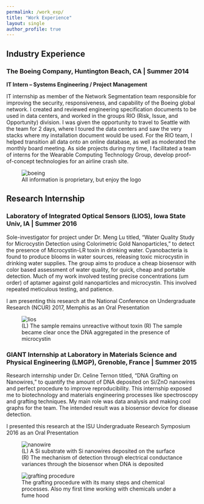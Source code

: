 ```yaml
---
permalink: /work_exp/
title: "Work Experience"
layout: single
author_profile: true
---
```

## Industry Experience

### The Boeing Company, Huntington Beach, CA | Summer 2014
**IT Intern – Systems Engineering / Project Management**

IT internship as member of the Network Segmentation team responsible for improving the security, responsiveness, and capability of the Boeing global network. I created and reviewed engineering specification documents to be used in data centers, and worked in the groups RIO (Risk, Issue, and Opportunity) division. I was given the opportunity to travel to Seattle with the team for 2 days, where I toured the data centers and saw the very stacks where my installation document would be used. For the RIO team, I helped transition all data onto an online database, as well as moderated the monthly board meeting. As side projects during my time, I facilitated a team of interns for the Wearable Computing Technology Group, develop proof-of-concept technologies for an airline crash site.

<figure>
  <img src="{{ '/assets/images/boeing.jpg' | absolute_url }}" alt="boeing">
    <figcaption>All information is proprietary, but enjoy the logo </figcaption>
</figure>

## Research Internship

### Laboratory of Integrated Optical Sensors (LIOS), Iowa State Univ, IA | Summer 2016
Sole-investigator for project under Dr. Meng Lu titled, “Water Quality Study for Microcystin Detection using Colorimetric Gold Nanoparticles,” to detect the presence of Microcystin-LR toxin in drinking water. Cyanobacteria is found to produce blooms in water sources, releasing toxic microcystin in drinking water supplies. The group aims to produce a cheap biosensor with color based assessment of water quality, for quick, cheap and portable detection. Much of my work involved testing precise concentrations (um order) of aptamer against gold nanoparticles and microcystin. This involved repeated meticulous testing, and patience.

I am presenting this research at the National Conference on Undergraduate Research (NCUR) 2017, Memphis as an Oral Presentation

<figure>
  <img src="{{ '/assets/images/lios.jpg' | absolute_url }}" alt="lios">
    <figcaption>(L) The sample remains unreactive without toxin (R) The sample became clear once the DNA aggregated in the presence of microcystin  </figcaption>
</figure>

### GIANT Internship at Laboratory in Materials Science and Physical Engineering (LMGP), Grenoble, France | Summer 2015
Research internship under Dr. Celine Ternon titled, “DNA Grafting on Nanowires,” to quantify the amount of DNA deposited on Si/ZnO nanowires and perfect procedure to improve reproducibility. This internship exposed me to biotechnology and materials engineering processes like spectroscopy and grafting techniques. My main role was data analysis and making cool graphs for the team. The intended result was a biosensor device for disease detection.

I presented this research at the ISU Undergraduate Research Symposium 2016 as an Oral Presentation

<figure>
  <img src="{{ '/assets/images/nano.png' | absolute_url }}" alt="nanowire">
    <figcaption>(L) A Si substrate with Si nanowires deposited on the surface (R) The mechanism of detection through electrical conductance variances through the biosensor when DNA is deposited </figcaption>
</figure>

<figure>
  <img src="{{ '/assets/images/graft.JPG' | absolute_url }}" alt="grafting procedure">
    <figcaption>The grafting procedure with its many steps and chemical processes. Also my first time working with chemicals under a fume hood </figcaption>
</figure>
